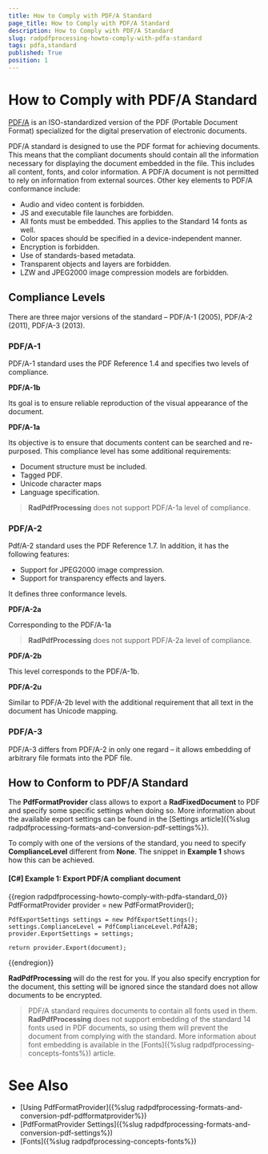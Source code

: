 ```yaml
---
title: How to Comply with PDF/A Standard
page_title: How to Comply with PDF/A Standard
description: How to Comply with PDF/A Standard
slug: radpdfprocessing-howto-comply-with-pdfa-standard
tags: pdfa,standard
published: True
position: 1
---
```


# How to Comply with PDF/A Standard

[PDF/A](http://en.wikipedia.org/?title=PDF/A) is an ISO-standardized version of the PDF (Portable Document Format) specialized for the digital preservation of electronic documents. 

PDF/A standard is designed to use the PDF format for achieving documents. This means that the compliant documents should contain all the information necessary for displaying the document embedded in the file. This includes all content, fonts, and color information. A PDF/A document is not permitted to rely on information from external sources. Other key elements to PDF/A conformance include:

* Audio and video content is forbidden.
* JS and executable file launches are forbidden.
* All fonts must be embedded. This applies to the Standard 14 fonts as well.
* Color spaces should be specified in a device-independent manner.
* Encryption is forbidden.
* Use of standards-based metadata. 
* Transparent objects and layers are forbidden.
* LZW and JPEG2000 image compression models are forbidden.

## Compliance Levels

There are three major versions of the standard – PDF/A-1 (2005), PDF/A-2 (2011), PDF/A-3 (2013).

### PDF/A-1

PDF/A-1 standard uses the PDF Reference 1.4 and specifies two levels of compliance. 

__PDF/A-1b__

Its goal is to ensure reliable reproduction of the visual appearance of the document.

__PDF/A-1a__

Its objective is to ensure that documents content can be searched and re-purposed. This compliance level has some additional requirements:

* Document structure must be included.
* Tagged PDF.
* Unicode character maps
* Language specification.

> __RadPdfProcessing__ does not support PDF/A-1a level of compliance.

### PDF/A-2

Pdf/A-2 standard uses the PDF Reference 1.7. In addition, it has the following features:

* Support for JPEG2000 image compression.
* Support for transparency effects and layers.

It defines three conformance levels.

__PDF/A-2a__

Corresponding to the PDF/A-1a

>__RadPdfProcessing__ does not support PDF/A-2a level of compliance.

__PDF/A-2b__

This level corresponds to the PDF/A-1b.

__PDF/A-2u__

Similar to PDF/A-2b level with the additional requirement that all text in the document has Unicode mapping.

### PDF/A-3

PDF/A-3 differs from PDF/A-2 in only one regard – it allows embedding of arbitrary file formats into the PDF file.


## How to Conform to PDF/A Standard

The __PdfFormatProvider__ class allows to export a __RadFixedDocument__ to PDF and specify some specific settings when doing so. More information about the available export settings can be found in the  [Settings article]({%slug radpdfprocessing-formats-and-conversion-pdf-settings%}). 

To comply with one of the versions of the standard, you need to specify __ComplianceLevel__ different from __None__. The snippet in __Example 1__ shows how this can be achieved. 

#### __[C#] Example 1: Export PDF/A compliant document__

{{region radpdfprocessing-howto-comply-with-pdfa-standard_0}}
	PdfFormatProvider provider = new PdfFormatProvider();
	
	PdfExportSettings settings = new PdfExportSettings();
	settings.ComplianceLevel = PdfComplianceLevel.PdfA2B;
	provider.ExportSettings = settings;
	
	return provider.Export(document);
{{endregion}}

__RadPdfProcessing__ will do the rest for you. If you also specify encryption for the document, this setting will be ignored since the standard does not allow documents to be encrypted.

> PDF/A standard requires documents to contain all fonts used in them. __RadPdfProcessing__ does not support embedding of the standard 14 fonts used in PDF documents, so using them will prevent the document from complying with the standard. More information about font embedding is available in the [Fonts]({%slug radpdfprocessing-concepts-fonts%}) article.


# See Also

 * [Using PdfFormatProvider]({%slug radpdfprocessing-formats-and-conversion-pdf-pdfformatprovider%})
 * [PdfFormatProvider Settings]({%slug radpdfprocessing-formats-and-conversion-pdf-settings%})
 * [Fonts]({%slug radpdfprocessing-concepts-fonts%})